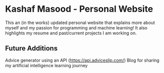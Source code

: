 # Kashaf Masood - Personal Website
This an (in the works) updated personal website that explains more about myself and my passion for programming and machine learning! It also highlights my resume and past/current projects I am working on.

## Future Additions
Advice generator using an API (https://api.adviceslip.com/)
Blog for sharing my artificial intelligence learning journey